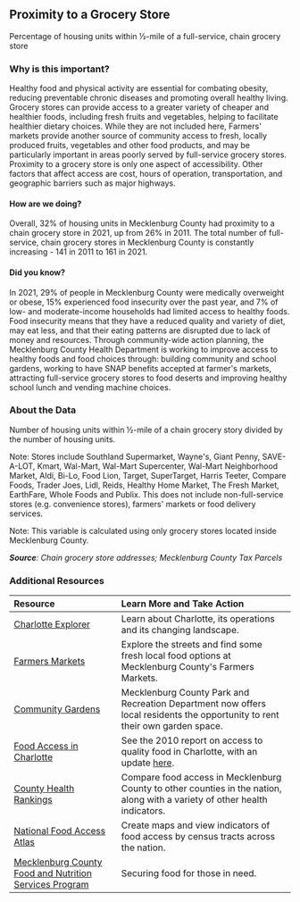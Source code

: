 ﻿## Proximity to a Grocery Store
Percentage of housing units within &#189;-mile of a full-service, chain grocery store

### Why is this important?
Healthy food and physical activity are essential for combating obesity, reducing preventable chronic diseases and promoting overall healthy living. Grocery stores can provide access to a greater variety of cheaper and healthier foods, including fresh fruits and vegetables, helping to facilitate healthier dietary choices. While they are not included here, Farmers' markets provide another source of community access to fresh, locally produced fruits, vegetables and other food products, and may be particularly important in areas poorly served by full-service grocery stores. Proximity to a grocery store is only one aspect of accessibility. Other factors that affect access are cost, hours of operation, transportation, and geographic barriers such as major highways.

#### How are we doing?
Overall, 32% of housing units in Mecklenburg County had proximity to a chain grocery store in 2021, up from 26% in 2011. The total number of full-service, chain grocery stores in Mecklenburg County is constantly increasing - 141 in 2011 to 161 in 2021. 

#### Did you know?
In 2021, 29% of people in Mecklenburg County were medically overweight or obese, 15% experienced food insecurity over the past year, and 7% of low- and moderate-income households had limited access to healthy foods. Food insecurity means that they have a reduced quality and variety of diet, may eat less, and that their eating patterns are disrupted due to lack of money and resources. Through community-wide action planning, the Mecklenburg County Health Department is working to improve access to healthy foods and food choices through: building community and school gardens, working to have SNAP benefits accepted at farmer's markets, attracting full-service grocery stores to food deserts and improving healthy school lunch and vending machine choices.

### About the Data
Number of housing units within &#189;-mile of a chain grocery story divided by the number of housing units.

Note: Stores include Southland Supermarket, Wayne's, Giant Penny, SAVE-A-LOT, Kmart, Wal-Mart, Wal-Mart Supercenter, Wal-Mart Neighborhood Market, Aldi, Bi-Lo, Food Lion, Target, SuperTarget, Harris Teeter, Compare Foods, Trader Joes, Lidl, Reids, Healthy Home Market, The Fresh Market, EarthFare, Whole Foods and Publix. This does not include non-full-service stores (e.g. convenience stores), farmers' markets or food delivery services. 

Note: This variable is calculated using only grocery stores located inside Mecklenburg County.

_**Source**: Chain grocery store addresses; Mecklenburg County Tax Parcels_

### Additional Resources
|Resource | Learn More and Take Action |
|:--- | :--- |
|[Charlotte Explorer](https://explore.charlottenc.gov/)| Learn about Charlotte, its operations and its changing landscape.
|[Farmers Markets](https://www.mecknc.gov/HealthDepartment/CommunityHealthServices/FoodSecurity/Pages/Farmers-Markets-Locations.aspx) |Explore the streets and find some fresh local food options at Mecklenburg County's Farmers Markets.
|[Community Gardens](https://www.mecknc.gov/parkandrec/facilities/pages/community%20gardens.aspx)|Mecklenburg County Park and Recreation Department now offers local residents the opportunity to rent their own garden space.
|[Food Access in Charlotte](http://ui.uncc.edu/story/mecklenburg-county-community-food-assessment-2010)| See the 2010 report on access to quality food in Charlotte, with an update [here](http://ui.uncc.edu/story/mecklenburg-food-assessment-phase-2-results).
|[County Health Rankings](http://www.countyhealthrankings.org/app/north-carolina/2015/rankings/mecklenburg/county/outcomes/overall/snapshot) |Compare food access in Mecklenburg County to other counties in the nation, along with a variety of other health indicators.
|[National Food Access Atlas](http://www.ers.usda.gov/data-products/food-access-research-atlas/go-to-the-atlas.aspx) |Create maps and view indicators of food access by census tracts across the nation.
|[Mecklenburg County Food and Nutrition Services Program](https://www.mecknc.gov/dss/esd/pages/foodandnutrition.aspx)| Securing food for those in need.
